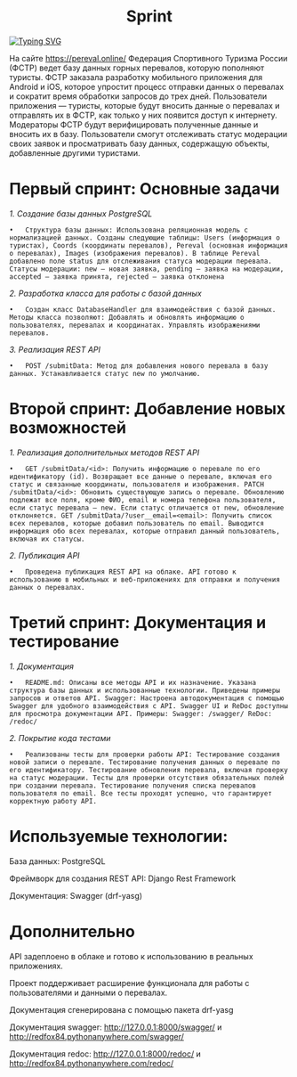 <h1 align="center">Sprint </h1>

[![Typing SVG](https://readme-typing-svg.herokuapp.com?color=%2336BCF7&lines=Проект+Pereval)](https://git.io/typing-svg)

На сайте https://pereval.online/ Федерация Спортивного Туризма России (ФСТР) ведет базу данных горных перевалов, которую пополняют туристы. ФСТР заказала разработку мобильного приложения для Android и iOS, которое упростит процесс отправки данных о перевалах и сократит время обработки запросов до трех дней.
Пользователи приложения — туристы, которые будут вносить данные о перевалах и отправлять их в ФСТР, как только у них появится доступ к интернету. Модераторы ФСТР будут верифицировать полученные данные и вносить их в базу. Пользователи смогут отслеживать статус модерации своих заявок и просматривать базу данных, содержащую объекты, добавленные другими туристами.


# Первый спринт: Основные задачи

_1. Создание базы данных PostgreSQL_

    •	Структура базы данных: Использована реляционная модель с нормализацией данных. Созданы следующие таблицы: Users (информация о туристах), Coords (координаты перевалов), Pereval (основная информация о перевалах), Images (изображения перевалов). В таблице Pereval добавлено поле status для отслеживания статуса модерации перевала. Статусы модерации: new — новая заявка, pending — заявка на модерации, accepted — заявка принята, rejected — заявка отклонена

_2. Разработка класса для работы с базой данных_

    •	Создан класс DatabaseHandler для взаимодействия с базой данных. Методы класса позволяют: Добавлять и обновлять информацию о пользователях, перевалах и координатах. Управлять изображениями перевалов.

_3. Реализация REST API_

    •	POST /submitData: Метод для добавления нового перевала в базу данных. Устанавливается статус new по умолчанию.

# Второй спринт: Добавление новых возможностей

_1. Реализация дополнительных методов REST API_

    •	GET /submitData/<id>: Получить информацию о перевале по его идентификатору (id). Возвращает все данные о перевале, включая его статус и связанные координаты, пользователя и изображения. PATCH /submitData/<id>: Обновить существующую запись о перевале. Обновлению подлежат все поля, кроме ФИО, email и номера телефона пользователя, если статус перевала — new. Если статус отличается от new, обновление отклоняется. GET /submitData/?user__email=<email>: Получить список всех перевалов, которые добавил пользователь по email. Выводится информация обо всех перевалах, которые отправил данный пользователь, включая их статусы.

_2. Публикация API_

    •	Проведена публикация REST API на облаке. API готово к использованию в мобильных и веб-приложениях для отправки и получения данных о перевалах.

# Третий спринт: Документация и тестирование

_1. Документация_ 

    •	README.md: Описаны все методы API и их назначение. Указана структура базы данных и использованные технологии. Приведены примеры запросов и ответов API. Swagger: Настроена автодокументация с помощью Swagger для удобного взаимодействия с API. Swagger UI и ReDoc доступны для просмотра документации API. Примеры: Swagger: /swagger/ ReDoc: /redoc/

_2. Покрытие кода тестами_

    •	Реализованы тесты для проверки работы API: Тестирование создания новой записи о перевале. Тестирование получения данных о перевале по его идентификатору. Тестирование обновления перевала, включая проверку на статус модерации. Тесты для проверки отсутствия обязательных полей при создании перевала. Тестирование получения списка перевалов пользователя по email. Все тесты проходят успешно, что гарантирует корректную работу API.

    
# Используемые технологии:

База данных: PostgreSQL

Фреймворк для создания REST API: Django Rest Framework

Документация: Swagger (drf-yasg)


# Дополнительно

API задеплоено в облаке и готово к использованию в реальных приложениях.

Проект поддерживает расширение функционала для работы с пользователями и данными о перевалах.


Документация сгенерирована с помощью пакета drf-yasg

Документация swagger: http://127.0.0.1:8000/swagger/ и http://redfox84.pythonanywhere.com/swagger/

Документация redoc: http://127.0.0.1:8000/redoc/ и http://redfox84.pythonanywhere.com/redoc/

